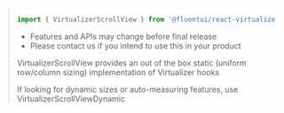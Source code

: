 <!-- Don't allow prettier to collapse code block into single line -->
<!-- prettier-ignore -->
>
> ```jsx
>
> import { VirtualizerScrollView } from '@fluentui/react-virtualizer';
>
> ```
>
> - Features and APIs may change before final release
> - Please contact us if you intend to use this in your product
>
> VirtualizerScrollView provides an out of the box static (uniform row/column sizing) implementation of Virtualizer hooks
>
> If looking for dynamic sizes or auto-measuring features, use VirtualizerScrollViewDynamic
